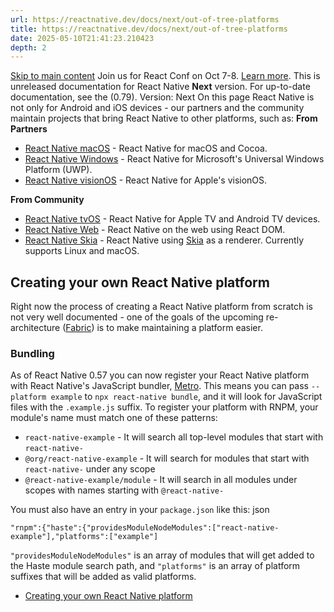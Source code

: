 ```yaml
---
url: https://reactnative.dev/docs/next/out-of-tree-platforms
title: https://reactnative.dev/docs/next/out-of-tree-platforms
date: 2025-05-10T21:41:23.210423
depth: 2
---
```


[Skip to main content](https://reactnative.dev/docs/next/out-of-tree-platforms#__docusaurus_skipToContent_fallback)
Join us for React Conf on Oct 7-8. [Learn more](https://conf.react.dev).
This is unreleased documentation for React Native **Next** version.
For up-to-date documentation, see the (0.79).
Version: Next
On this page
React Native is not only for Android and iOS devices - our partners and the community maintain projects that bring React Native to other platforms, such as:
**From Partners**
  * [React Native macOS](https://github.com/microsoft/react-native-macos) - React Native for macOS and Cocoa.
  * [React Native Windows](https://github.com/microsoft/react-native-windows) - React Native for Microsoft's Universal Windows Platform (UWP).
  * [React Native visionOS](https://github.com/callstack/react-native-visionos) - React Native for Apple's visionOS.


**From Community**
  * [React Native tvOS](https://github.com/react-native-tvos/react-native-tvos) - React Native for Apple TV and Android TV devices.
  * [React Native Web](https://github.com/necolas/react-native-web) - React Native on the web using React DOM.
  * [React Native Skia](https://github.com/react-native-skia/react-native-skia) - React Native using [Skia](https://skia.org/) as a renderer. Currently supports Linux and macOS.


## Creating your own React Native platform[​](https://reactnative.dev/docs/next/out-of-tree-platforms#creating-your-own-react-native-platform "Direct link to Creating your own React Native platform")
Right now the process of creating a React Native platform from scratch is not very well documented - one of the goals of the upcoming re-architecture ([Fabric](https://reactnative.dev/blog/2018/06/14/state-of-react-native-2018)) is to make maintaining a platform easier.
### Bundling[​](https://reactnative.dev/docs/next/out-of-tree-platforms#bundling "Direct link to Bundling")
As of React Native 0.57 you can now register your React Native platform with React Native's JavaScript bundler, [Metro](https://metrobundler.dev/). This means you can pass `--platform example` to `npx react-native bundle`, and it will look for JavaScript files with the `.example.js` suffix.
To register your platform with RNPM, your module's name must match one of these patterns:
  * `react-native-example` - It will search all top-level modules that start with `react-native-`
  * `@org/react-native-example` - It will search for modules that start with `react-native-` under any scope
  * `@react-native-example/module` - It will search in all modules under scopes with names starting with `@react-native-`


You must also have an entry in your `package.json` like this:
json
```
"rnpm":{"haste":{"providesModuleNodeModules":["react-native-example"],"platforms":["example"]
```

`"providesModuleNodeModules"` is an array of modules that will get added to the Haste module search path, and `"platforms"` is an array of platform suffixes that will be added as valid platforms.
  * [Creating your own React Native platform](https://reactnative.dev/docs/next/out-of-tree-platforms#creating-your-own-react-native-platform)



